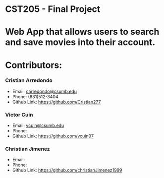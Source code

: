 # CST205 - Final Project 

# Web App that allows users to search and save movies into their account.

# Contributors:

### Cristian Arredondo
- Email: carredondo@csumb.edu
- Phone: (831)512-3404
- Github Link: https://github.com/Cristian277

### Victor Cuin
- Email: vcuin@csumb.edu  
- Phone:  
- Github Link: https://github.com/vcuin97

### Christian Jimenez
- Email: 
- Phone: 
- Github Link: https://github.com/christianJimenez1999
